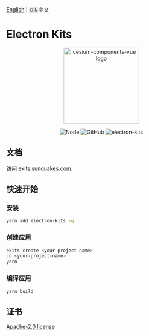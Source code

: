 [English](https://github.com/sunquakes/electron-kits/blob/main/README.md) | 🇨🇳中文

# Electron Kits

<p align="center">
  <a href="https://ekits.sunquakes.com/" target="_blank" rel="noopener noreferrer">
    <img width="200" src="https://ekits.sunquakes.com/images/logo.png" alt="cesium-components-vue logo">
  </a>
</p>
<p align="center">
  <img src="https://img.shields.io/badge/node-%3E=20.8.0-brightgreen.svg?maxAge=2592000" alt="Node">
  <img alt="GitHub" src="https://img.shields.io/github/license/sunquakes/electron-kits?color=blue">
  <img alt="electron-kits" src="https://img.shields.io/github/v/release/sunquakes/electron-kits">
</p>

## 文档

访问 [ekits.sunquakes.com](https://ekits.sunquakes.com).

## 快速开始

### 安装

```bash
yarn add electron-kits -g
```

### 创建应用

```bash
ekits create <your-project-name>
cd <your-project-name>
yarn
```

### 编译应用

```bash
yarn build
```

## 证书

[Apache-2.0 license](https://github.com/sunquakes/electron-kits/blob/main/LICENSE)

